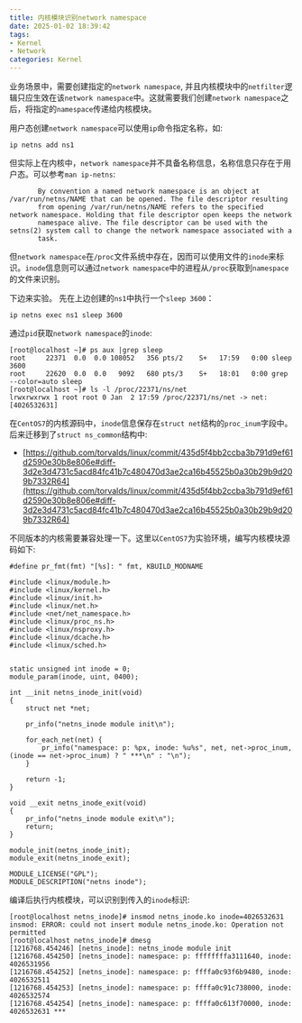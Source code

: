 ```yaml
---
title: 内核模块识别network namespace
date: 2025-01-02 18:39:42
tags:
- Kernel
- Network
categories: Kernel
---
```

业务场景中，需要创建指定的`network namespace`, 并且内核模块中的`netfilter`逻辑只应生效在该`network namespace`中。这就需要我们创建`network namespace`之后，将指定的`namespace`传递给内核模块。

用户态创建`network namespace`可以使用`ip`命令指定名称，如:

```text-plain
ip netns add ns1
```

但实际上在内核中，`network namespace`并不具备名称信息，名称信息只存在于用户态。可以参考`man ip-netns`:

```text-plain
       By convention a named network namespace is an object at /var/run/netns/NAME that can be opened. The file descriptor resulting
       from opening /var/run/netns/NAME refers to the specified network namespace. Holding that file descriptor open keeps the network
       namespace alive. The file descriptor can be used with the setns(2) system call to change the network namespace associated with a
       task.
```

<!--more-->

但`network namespace`在`/proc`文件系统中存在，因而可以使用文件的`inode`来标识。`inode`信息则可以通过`network namespace`中的进程从`/proc`获取到`namespace`的文件来识别。

下边来实验。
先在上边创建的`ns1`中执行一个`sleep 3600`：

```text-plain
ip netns exec ns1 sleep 3600
```

通过`pid`获取`network namespace`的`inode`:

```text-plain
[root@localhost ~]# ps aux |grep sleep
root     22371  0.0  0.0 108052   356 pts/2    S+   17:59   0:00 sleep 3600
root     22620  0.0  0.0   9092   680 pts/3    S+   18:01   0:00 grep --color=auto sleep
[root@localhost ~]# ls -l /proc/22371/ns/net
lrwxrwxrwx 1 root root 0 Jan  2 17:59 /proc/22371/ns/net -> net:[4026532631]
```

在`CentOS7`的内核源码中，`inode`信息保存在`struct net`结构的`proc_inum`字段中。后来迁移到了`struct ns_common`结构中:

*   [https://github.com/torvalds/linux/commit/435d5f4bb2ccba3b791d9ef61d2590e30b8e806e#diff-3d2e3d4731c5acd84fc41b7c480470d3ae2ca16b45525b0a30b29b9d209b7332R64](https://github.com/torvalds/linux/commit/435d5f4bb2ccba3b791d9ef61d2590e30b8e806e#diff-3d2e3d4731c5acd84fc41b7c480470d3ae2ca16b45525b0a30b29b9d209b7332R64)

不同版本的内核需要兼容处理一下。这里以`CentOS7`为实验环境，编写内核模块源码如下:

```text-plain
#define pr_fmt(fmt) "[%s]: " fmt, KBUILD_MODNAME

#include <linux/module.h>
#include <linux/kernel.h>
#include <linux/init.h>
#include <linux/net.h>
#include <net/net_namespace.h>
#include <linux/proc_ns.h>
#include <linux/nsproxy.h>
#include <linux/dcache.h>
#include <linux/sched.h>


static unsigned int inode = 0;
module_param(inode, uint, 0400);

int __init netns_inode_init(void)
{
    struct net *net;

    pr_info("netns_inode module init\n");

    for_each_net(net) {
        pr_info("namespace: p: %px, inode: %u%s", net, net->proc_inum, (inode == net->proc_inum) ? " ***\n" : "\n");
    }

    return -1;
}

void __exit netns_inode_exit(void)
{
    pr_info("netns_inode module exit\n");
    return;
}

module_init(netns_inode_init);
module_exit(netns_inode_exit);

MODULE_LICENSE("GPL");
MODULE_DESCRIPTION("netns inode");
```

编译后执行内核模块，可以识别到传入的`inode`标识:

```text-plain
[root@localhost netns_inode]# insmod netns_inode.ko inode=4026532631
insmod: ERROR: could not insert module netns_inode.ko: Operation not permitted
[root@localhost netns_inode]# dmesg
[1216768.454246] [netns_inode]: netns_inode module init
[1216768.454250] [netns_inode]: namespace: p: ffffffffa3111640, inode: 4026531956
[1216768.454252] [netns_inode]: namespace: p: ffffa0c93f6b9480, inode: 4026532511
[1216768.454253] [netns_inode]: namespace: p: ffffa0c91c738000, inode: 4026532574
[1216768.454254] [netns_inode]: namespace: p: ffffa0c613f70000, inode: 4026532631 ***
```
